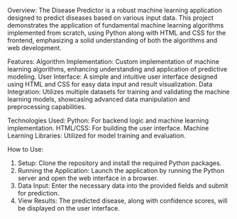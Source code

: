 Overview:
The Disease Predictor is a robust machine learning application designed to predict diseases based on various input data. This project demonstrates the application of fundamental machine learning algorithms implemented from scratch, using Python along with HTML and CSS for the frontend, emphasizing a solid understanding of both the algorithms and web development.

Features:
Algorithm Implementation: Custom implementation of machine learning algorithms, enhancing understanding and application of predictive modeling.
User Interface: A simple and intuitive user interface designed using HTML and CSS for easy data input and result visualization.
Data Integration: Utilizes multiple datasets for training and validating the machine learning models, showcasing advanced data manipulation and preprocessing capabilities.

Technologies Used:
Python: For backend logic and machine learning implementation.
HTML/CSS: For building the user interface.
Machine Learning Libraries: Utilized for model training and evaluation.

How to Use:
1. Setup: Clone the repository and install the required Python packages.
2. Running the Application: Launch the application by running the Python server and open the web interface in a browser.
3. Data Input: Enter the necessary data into the provided fields and submit for prediction.
4. View Results: The predicted disease, along with confidence scores, will be displayed on the user interface.
